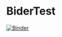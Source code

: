 # BiderTest

[![Binder](https://mybinder.org/badge_logo.svg)](https://mybinder.org/v2/gh/AlejoOrdonez/BiderTest/HEAD?urlpath=rstudio)
